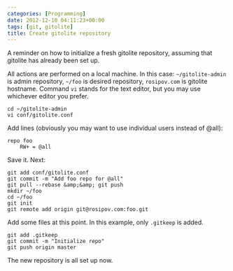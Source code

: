 ```yaml
---
categories: [Programming]
date: 2012-12-10 04:11:23+00:00
tags: [git, gitolite]
title: Create gitolite repository
---
```


A reminder on how to initialize a fresh gitolite repository, assuming that gitolite has already been set up.

All actions are performed on a local machine. In this case: `~/gitolite-admin` is admin repository, `~/foo` is desired repository, `rosipov.com` is gitolite hostname. Command `vi` stands for the text editor, but you may use whichever editor you prefer.

    cd ~/gitolite-admin
    vi conf/gitolite.conf

Add lines (obviously you may want to use individual users instead of @all):

    repo foo
        RW+ = @all

Save it. Next:

    git add conf/gitolite.conf
    git commit -m "Add foo repo for @all"
    git pull --rebase &amp;&amp; git push
    mkdir ~/foo
    cd ~/foo
    git init
    git remote add origin git@rosipov.com:foo.git

Add some files at this point. In this example, only `.gitkeep` is added.

    git add .gitkeep
    git commit -m "Initialize repo"
    git push origin master

The new repository is all set up now.
